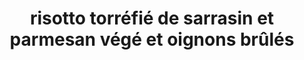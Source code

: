 ---
title: risotto torréfié de sarrasin et parmesan végé et oignons brûlés
draft: false
layout: recettes
type: plat
categories:
  - Plat chaud
regime:
  - vegetarien
  - sans-gluten
cuisson: Oui
temperature: Chaud
plate: 100
check: Oui
checkAlwaysOk: false
ingredients:
  sec:
    - title: Sarrasin
      quantite: 5
      unit: Kg
  lof: []
  frais:
    - title: Margarine
      quantite: 500
      unit: grammes
  legumes:
    - title: échalote
      quantite: 20
      unit: unité
    - title: Oignon
      quantite: 20
      unit: Kg
    - title: Champignon de Paris
      quantite: 10
      unit: Kg
  epices:
    - title: bouillon cube
      quantite: 15
      unit: unité
    - title: Persil frais
      quantite: 3
      unit: bottes
  autres:
    - title: Levure de bière
      quantite: 200
      unit: grammes
    - title: Vin blanc
      quantite: 1
      unit: litre
    - title: Eau
      quantite: 15
      unit: litre
  sucres:
    - title: Poudre d'amandes
      quantite: 400
      unit: grammes
    - title: sucre de canne (blond)
      quantite: 100
      unit: grammes
preparation: |-
  Faire bouillir 15 litre d'eau

  Torréfier le sarrasin en le grillant à la poêle à sec, sans
  huile, sans eau, quelques minute en remuant pour que tous les grains
  soit torréfiés. Le grain ne doit pas être brûlé et noir mais
  grillé. On peut aussi le torréfier au four dans des gastros.

  Chauffer 15 litres d'eau avec les bouillons cubes.

  couper les échalotes et les champignons en gros morceaux séparément,
  hacher le persil.

  Faire revenir les échalotes dans la moitié de margarine puis ajouter
  les champignons, faire revenir à nouveau puis ajouter le sarrasin
  préalablement torréfié, poivrer.

  Remuer puis déglacer avec le vin blanc jusqu'à évaporation.

  Ajouter le bouillon petit à petit quand il n'y a plus de liquide,
  remuer régulièrement pour mélanger les arômes et que ça ne colle
  pas au fond.

  Le risotto est prêt quand le grain est tendre mais pas trop pâteux.

  Hors feu, rajouter le reste de margarine et bien remuer.

  Ajuster avec du sel si besoin.

  Au moment de servir ajouter une pincée de persil.

  PARMESAN VÉGÉTAL

  400 gr poudre amande

  200g levure bière

  sel

  Mélanger les deux ingrédients

  Rajouter du sel selon le goût.

  Oignons brûlés:

  100 oignons jaunes environ 20kilos

  100gr sucre

  Éplucher les oignons, les découper en deux

  Mettre les oignons sur le côté coupé sur une poêle chaude à sec,
  sans au ni huile. 
  Laisser brûler quelques minute, la face de l'oignon va devenir noir,
  puis rajouter un fond d'eau.
  Laisser cuire environ 8 minutes, le haut de l'oignon doit être
  suinté et être cuit.
  Placer les oignons sur une plaque, la face non découpée posée sur
  la plaque. Saupoudrer légèrement la face découpée de sucre.
publishDate: 2025-06-13T14:31:00.000Z
uuid: qbvq7gzw
titleslug: risotto-torrefie-de-sarrasin-et-parmesan-vege-et-oignons-brules_qbvq7gzw
---